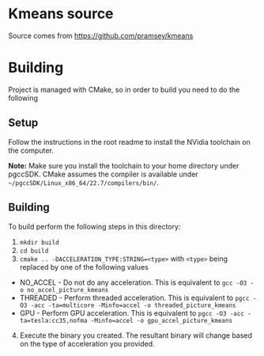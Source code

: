 # Kmeans source

Source comes from https://github.com/pramsey/kmeans


# Building
Project is managed with CMake, so in order to build you need to do the following

## Setup
Follow the instructions in the root readme to install the NVidia toolchain on the computer.

**Note:** Make sure you install the toolchain to your home directory under pgccSDK. CMake assumes the compiler is available under `~/pgccSDK/Linux_x86_64/22.7/compilers/bin/`.

## Building
To build perform the following steps in this directory:
1. `mkdir build`
2. `cd build`
3. `cmake .. -DACCELERATION_TYPE:STRING=<type>` with `<type>` being replaced by one of the following values
  - NO_ACCEL - Do not do any acceleration. This is equivalent to `gcc -O3 -o no_accel_picture_kmeans`
  - THREADED - Perform threaded acceleration. This is equivalent to `pgcc -O3 -acc -ta=multicore -Minfo=accel -o threaded_picture_kmeans`
  - GPU - Perform GPU acceleration. This is equivalent to `pgcc -O3 -acc -ta=tesla:cc35,nofma -Minfo=accel -o gpu_accel_picture_kmeans`
4. Execute the binary you created. The resultant binary will change based on the type of acceleration you provided.
